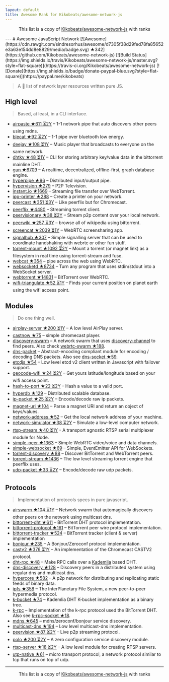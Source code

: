 ```yaml
---
layout: default
title: Awesome Rank for Kikobeats/awesome-network-js
---
```


<p align="center">
	This list is a copy of <a href="https://github.com/Kikobeats/awesome-network-js">Kikobeats/awesome-network-js</a> with ranks
</p>
---
# Awesome JavaScript Network [![Awesome](https://cdn.rawgit.com/sindresorhus/awesome/d7305f38d29fed78fa85652e3a63e154dd8e8829/media/badge.svg) ★342](https://github.com/Kikobeats/awesome-network-js) [![Build Status](https://img.shields.io/travis/Kikobeats/awesome-network-js/master.svg?style=flat-square)](https://travis-ci.org/Kikobeats/awesome-network-js) [![Donate](https://img.shields.io/badge/donate-paypal-blue.svg?style=flat-square)](https://paypal.me/kikobeats)

> A 🎩 list of network layer resources written pure JS.

## High level

> Based, at least, in a CLI interface.

* [airpaste ★611 ⏳2Y](https://github.com/mafintosh/airpaste) – 1-1 network pipe that auto discovers other peers using mdns.
* [blecat ★92 ⏳2Y](https://github.com/mafintosh/blecat) – 1-1 pipe over bluetooth low energy.
* [deejay ★108 ⏳1Y](https://github.com/mafintosh/deejay) – Music player that broadcasts to everyone on the same network.
* [dhtkv ★48 ⏳1Y](https://github.com/maxogden/dhtkv) – CLI for storing arbitrary key/value data in the bittorrent mainline DHT.
* [gun ★6709](https://github.com/amark/gun) – A realtime, decentralized, offline-first, graph database engine.
* [hyperpipe ★96](https://github.com/mafintosh/hyperpipe) – Distributed input/output pipe.
* [hypervision ★279](https://github.com/mafintosh/hypervision) – P2P Television.
* [instant.io ★1669](https://github.com/webtorrent/instant.io) – Streaming file transfer over WebTorrent.
* [ipp-printer ★288](https://github.com/watson/ipp-printer) – Create a printer on your network.
* [peercast ★351 ⏳3Y](https://github.com/mafintosh/peercast) – Like peerflix but for Chromecast.
* [peerflix ★4480](https://github.com/mafintosh/peerflix) – Streaming torrent client.
* [peervisionary ★38 ⏳2Y](https://github.com/mafintosh/peervisionary) – Stream p2p content over your local network.
* [peerwiki ★257 ⏳3Y](https://github.com/mafintosh/peerwiki) – browse all of wikipedia using bittorrent.
* [screencat ★2039 ⏳1Y](https://github.com/maxogden/screencat) – WebRTC screensharing app.
* [signalhub ★307](https://github.com/mafintosh/signalhub) – Simple signalling server that can be used to coordinate handshaking with webrtc or other fun stuff.
* [torrent-mount ★1092 ⏳2Y](https://github.com/mafintosh/torrent-mount) – Mount a torrent (or magnet link) as a filesystem in real time using torrent-stream and fuse.
* [webcat ★354](https://github.com/mafintosh/webcat) – pipe across the web using WebRTC.
* [websocketd ★8734](https://github.com/joewalnes/websocketd) – Turn any program that uses stdin/stdout into a WebSocket server.
* [webtorrent ★14831](https://github.com/webtorrent/webtorrent) – BitTorrent over WebRTC.
* [wifi-triangulate ★52 ⏳1Y](https://github.com/watson/wifi-triangulate) – Finds your current position on planet earth using the wifi access point.

## Modules

> Do one thing well.

* [airplay-server ★200 ⏳1Y](https://github.com/watson/airplay-server) – A low level AirPlay server.
* [castnow ★75](https://github.com/xat/chromecast-player) – simple chromecast player.
* [discovery-swarm](https://github.com/mafintosh/discovery-swarm) – A network swarm that uses [discovery-channel](https://github.com/maxogden/discovery-channel) to find peers. Also check [webrtc-swarm ★188](https://github.com/mafintosh/webrtc-swarm).
* [dns-packet](https://github.com/mafintosh/dns-packet) – Abstract-encoding compliant module for encoding / decoding DNS packets. Also see [dns-socket ★59](https://github.com/mafintosh/dns-socket).
* [etcdjs ★54](https://github.com/mafintosh/etcdjs) – Low level etcd v2 client written in Javascript with failover support.
* [geocode-wifi ★24 ⏳2Y](https://github.com/watson/geocode-wifi) – Get yours latitude/longitude based on your wifi access point.
* [hash-to-port ★22 ⏳2Y](https://github.com/mafintosh/hash-to-port) – Hash a value to a valid port.
* [hyperdb ★129](https://github.com/mafintosh/hyperdb) – Distributed scalable database.
* [ip-packet ★25 ⏳2Y](https://github.com/mafintosh/ip-packet) – Encode/decode raw ip packets.
* [magnet-uri ★104](https://github.com/webtorrent/magnet-uri) – Parse a magnet URI and return an object of keys/values.
* [network-address ★52](https://github.com/mafintosh/network-address) – Get the local network address of your machine.
* [network-simulator ★38 ⏳2Y](https://github.com/substack/network-simulator) – Simulate a low-level computer network.
* [rtsp-stream ★40 ⏳1Y](https://github.com/watson/rtsp-stream) - A transport agnostic RTSP serial multiplexer module for Node.
* [simple-peer ★1363](https://github.com/feross/simple-peer) – Simple WebRTC video/voice and data channels.
* [simple-websocket ★69](https://github.com/feross/simple-websocket) – Simple, EventEmitter API for WebSockets.
* [torrent-discovery ★88](https://github.com/webtorrent/torrent-discovery) – Discover BitTorrent and WebTorrent peers.
* [torrent-stream ★1436](https://github.com/mafintosh/torrent-stream) – The low level streaming torrent engine that peerflix uses.
* [udp-packet ★33 ⏳2Y](https://github.com/substack/udp-packet) – Encode/decode raw udp packets.

## Protocols

> Implementation of protocols specs in pure javascript.

* [airswarm ★104 ⏳1Y](https://github.com/mafintosh/airswarm) – Network swarm that automagically discovers other peers on the network using multicast dns.
* [bittorrent-dht ★611](https://github.com/webtorrent/bittorrent-dht) – BitTorrent DHT protocol implementation.
* [bittorrent-protocol ★161](https://github.com/webtorrent/bittorrent-protocol) – BitTorrent peer wire protocol implementation.
* [bittorrent-tracker ★524](https://github.com/webtorrent/bittorrent-tracker) – BitTorrent tracker (client & server) implementation
* [bonjour ★235](https://github.com/watson/bonjour) – A Bonjour/Zeroconf protocol implementation.
* [castv2 ★376 ⏳1Y](https://github.com/thibauts/node-castv2) – An implementation of the Chromecast CASTV2 protocol.
* [dht-rpc ★48](https://github.com/mafintosh/dht-rpc) – Make RPC calls over a [Kademlia](https://pdos.csail.mit.edu/~petar/papers/maymounkov-kademlia-lncs.pdf) based DHT.
* [dns-discovery ★128](https://github.com/mafintosh/dns-discovery) – Discovery peers in a distributed system using regular dns and multicast dns.
* [hypercore ★582](https://github.com/mafintosh/hypercore) – A p2p network for distributing and replicating static feeds of binary data.
* [ipfs ★358](https://github.com/ipfs/js-ipfs-api) – The InterPlanetary File System, a new peer-to-peer hypermedia protocol.
* [k-bucket ★74](https://github.com/tristanls/k-bucket) – Kademlia DHT K-bucket implementation as a binary tree.
* [k-rpc](https://github.com/mafintosh/k-rpc) – Implementation of the k-rpc protocol used the BitTorrent DHT. Also see [k-rpc-socket ★18](https://github.com/mafintosh/k-rpc-socket).
* [mdns ★645](https://github.com/agnat/node_mdns) – mdns/zeroconf/bonjour service discovery.
* [multicast-dns ★194](https://github.com/mafintosh/multicast-dns) – Low level multicast-dns implementation.
* [peervision ★87 ⏳2Y](https://github.com/mafintosh/peervision) – Live p2p streaming protocol.
* [polo ★200 ⏳2Y](https://github.com/mafintosh/polo) – A zero configuration service discovery module.
* [rtsp-server ★18 ⏳2Y](https://github.com/watson/rtsp-server) – A low level module for creating RTSP servers.
* [utp-native ★61](https://github.com/mafintosh/utp-native) – micro transport protocol, a network protocol similar to tcp that runs on top of udp.
---
<p align="center">
	This list is a copy of <a href="https://github.com/Kikobeats/awesome-network-js">Kikobeats/awesome-network-js</a> with ranks
</p>
